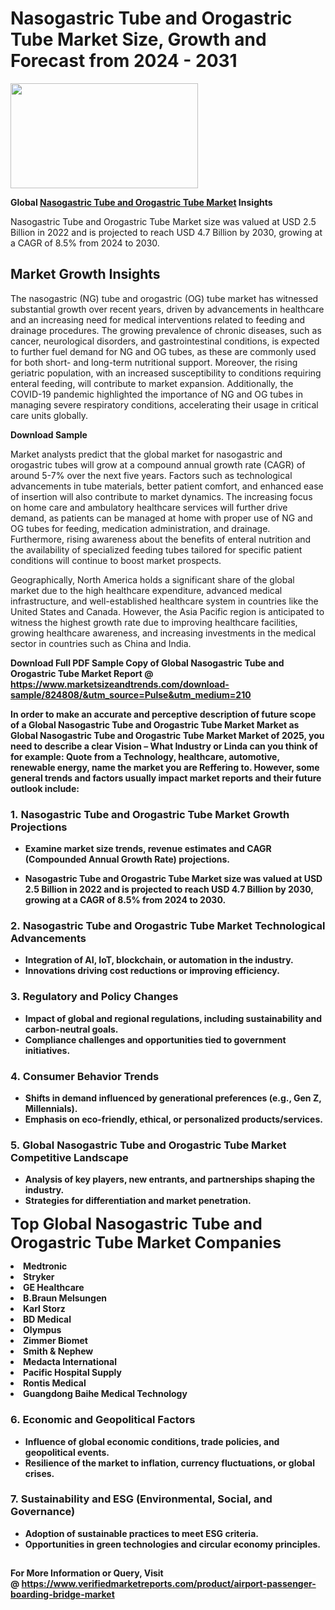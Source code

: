 <H1>Nasogastric Tube and Orogastric Tube Market Size, Growth and Forecast from 2024 - 2031</H1><img class="aligncenter size-medium wp-image-584254" src="https://thirdeyenews.in/wp-content/uploads/2024/09/Global-Market-Research-300x168.jpeg" alt="" width="300" height="168" /><p><strong>Global&nbsp;<a href="https://www.marketsizeandtrends.com/download-sample/824808/&amp;utm_source=Pulse&amp;utm_medium=210">Nasogastric Tube and Orogastric Tube Market</a> Insights</strong></p><p>Nasogastric Tube and Orogastric Tube Market size was valued at USD 2.5 Billion in 2022 and is projected to reach USD 4.7 Billion by 2030, growing at a CAGR of 8.5% from 2024 to 2030.</p><p><h2>Market Growth Insights</h2> <p>The nasogastric (NG) tube and orogastric (OG) tube market has witnessed substantial growth over recent years, driven by advancements in healthcare and an increasing need for medical interventions related to feeding and drainage procedures. The growing prevalence of chronic diseases, such as cancer, neurological disorders, and gastrointestinal conditions, is expected to further fuel demand for NG and OG tubes, as these are commonly used for both short- and long-term nutritional support. Moreover, the rising geriatric population, with an increased susceptibility to conditions requiring enteral feeding, will contribute to market expansion. Additionally, the COVID-19 pandemic highlighted the importance of NG and OG tubes in managing severe respiratory conditions, accelerating their usage in critical care units globally.</p> <p><strong>Download Sample</strong></p> <p>Market analysts predict that the global market for nasogastric and orogastric tubes will grow at a compound annual growth rate (CAGR) of around 5-7% over the next five years. Factors such as technological advancements in tube materials, better patient comfort, and enhanced ease of insertion will also contribute to market dynamics. The increasing focus on home care and ambulatory healthcare services will further drive demand, as patients can be managed at home with proper use of NG and OG tubes for feeding, medication administration, and drainage. Furthermore, rising awareness about the benefits of enteral nutrition and the availability of specialized feeding tubes tailored for specific patient conditions will continue to boost market prospects.</p> <p>Geographically, North America holds a significant share of the global market due to the high healthcare expenditure, advanced medical infrastructure, and well-established healthcare system in countries like the United States and Canada. However, the Asia Pacific region is anticipated to witness the highest growth rate due to improving healthcare facilities, growing healthcare awareness, and increasing investments in the medical sector in countries such as China and India.</p> <p><strong></p><p><span class=""><strong>Download Full PDF Sample Copy of Global Nasogastric Tube and Orogastric Tube Market Report</strong> @ <a href="https://www.marketsizeandtrends.com/download-sample/824808/&amp;utm_source=Pulse&amp;utm_medium=210" target="_blank">https://www.marketsizeandtrends.com/download-sample/824808/&amp;utm_source=Pulse&amp;utm_medium=210</a></span></p><p>In order to make an accurate and perceptive description of future scope of a Global&nbsp;Nasogastric Tube and Orogastric Tube Market Market as Global&nbsp;Nasogastric Tube and Orogastric Tube Market Market of 2025, you need to describe a clear Vision &ndash; What Industry or Linda can you think of for example: Quote from a Technology, healthcare, automotive, renewable energy, name the market you are Reffering to. However, some general trends and factors usually impact market reports and their future outlook include:</p><h3>1.&nbsp;<strong>Nasogastric Tube and Orogastric Tube Market Growth Projections</strong></h3><ul><li>Examine market size trends, revenue estimates and CAGR (Compounded Annual Growth Rate) projections.</li><li><p>Nasogastric Tube and Orogastric Tube Market size was valued at USD 2.5 Billion in 2022 and is projected to reach USD 4.7 Billion by 2030, growing at a CAGR of 8.5% from 2024 to 2030.</p></li></ul><h3>2.&nbsp;<strong>Nasogastric Tube and Orogastric Tube Market Technological Advancements</strong></h3><ul><li>Integration of AI, IoT, blockchain, or automation in the industry.</li><li>Innovations driving cost reductions or improving efficiency.</li></ul><h3>3.&nbsp;<strong>Regulatory and Policy Changes</strong></h3><ul><li>Impact of global and regional regulations, including sustainability and carbon-neutral goals.</li><li>Compliance challenges and opportunities tied to government initiatives.</li></ul><h3>4.&nbsp;<strong>Consumer Behavior Trends</strong></h3><ul><li>Shifts in demand influenced by generational preferences (e.g., Gen Z, Millennials).</li><li>Emphasis on eco-friendly, ethical, or personalized products/services.</li></ul><h3>5.&nbsp;<strong>Global Nasogastric Tube and Orogastric Tube Market Competitive Landscape</strong></h3><ul><li>Analysis of key players, new entrants, and partnerships shaping the industry.</li><li>Strategies for differentiation and market penetration.</li></ul><p data-pm-slice="1 1 []"><span style="color: inherit; font-family: inherit; font-size: 25px;">Top Global Nasogastric Tube and Orogastric Tube Market Companies</span></p><div class="" data-test-id=""><p><li>Medtronic</li><li> Stryker</li><li> GE Healthcare</li><li> B.Braun Melsungen</li><li> Karl Storz</li><li> BD Medical</li><li> Olympus</li><li> Zimmer Biomet</li><li> Smith & Nephew</li><li> Medacta International</li><li> Pacific Hospital Supply</li><li> Rontis Medical</li><li> Guangdong Baihe Medical Technology</li></p></div><h3>6.&nbsp;<strong>Economic and Geopolitical Factors</strong></h3><ul><li>Influence of global economic conditions, trade policies, and geopolitical events.</li><li>Resilience of the market to inflation, currency fluctuations, or global crises.</li></ul><h3>7.&nbsp;<strong>Sustainability and ESG (Environmental, Social, and Governance)</strong></h3><ul><li>Adoption of sustainable practices to meet ESG criteria.</li><li>Opportunities in green technologies and circular economy principles.</li></ul><h2><strong style="font-size: 14px;">For More Information or Query, Visit @&nbsp;</strong><a style="background-color: #ffffff; font-size: 14px;" href="https://www.marketsizeandtrends.com/report/nasogastric-tube-and-orogastric-tube-market/" target="_blank">https://www.verifiedmarketreports.com/product/airport-passenger-boarding-bridge-market</a></h2>
